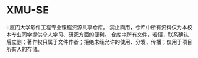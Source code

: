 # XMU-SE
💡厦门大学软件工程专业课程资源共享仓库。
禁止商用，仓库中所有资料仅为本校本专业同学提供个人学习、研究方面的便利。
仓库中所有文件，若侵，联系确认后立删；著作权只属于文件作者；拒绝未经允许的使用、分发、传播；仅用于项目所有人的存储。
